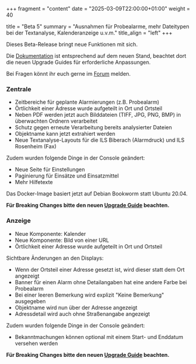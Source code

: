+++
fragment = "content"
date = "2025-03-09T22:00:00+01:00"
weight = 40

title = "Beta 5"
summary = "Ausnahmen für Probealarme, mehr Dateitypen bei der Textanalyse, Kalenderanzeige u.v.m."
title_align = "left"
+++

Dieses Beta-Release bringt neue Funktionen mit sich.

Die [Dokumentation](https://docs.alarmdisplay.org/) ist entsprechend auf dem neuen Stand, beachtet dort die neuen Upgrade Guides für erforderliche Anpassungen.

Bei Fragen könnt ihr euch gerne im [Forum](https://community.alarmdisplay.org/) melden.

### Zentrale

* Zeitbereiche für geplante Alarmierungen (z.B. Probealarm)
* Örtlichkeit einer Adresse wurde aufgeteilt in Ort und Ortsteil
* Neben PDF werden jetzt auch Bilddateien (TIFF, JPG, PNG, BMP) in überwachten Ordnern verarbeitet
* Schutz gegen erneute Verarbeitung bereits analysierter Dateien
* Objektname kann jetzt extrahiert werden
* Neue Textanalyse-Layouts für die ILS Biberach (Alarmdruck) und ILS Rosenheim (Fax)

Zudem wurden folgende Dinge in der Console geändert:

* Neue Seite für Einstellungen
* Paginierung für Einsätze und Einsatzmittel
* Mehr Hilfetexte

Das Docker-Image basiert jetzt auf Debian Bookworm statt Ubuntu 20.04.

**Für Breaking Changes bitte den neuen [Upgrade Guide](https://docs.alarmdisplay.org/de/Zentrale/Upgrade_Guide.html) beachten.**

### Anzeige

* Neue Komponente: Kalender
* Neue Komponente: Bild von einer URL
* Örtlichkeit einer Adresse wurde aufgeteilt in Ort und Ortsteil

Sichtbare Änderungen an den Displays:
* Wenn der Ortsteil einer Adresse gesetzt ist, wird dieser statt dem Ort angezeigt
* Banner für einen Alarm ohne Detailangaben hat eine andere Farbe bei Probealarm
* Bei einer leeren Bemerkung wird explizit "Keine Bemerkung" ausgegeben
* Objektname wird nun über der Adresse angezeigt
* Adressdetail wird auch ohne Straßenangabe angezeigt

Zudem wurden folgende Dinge in der Console geändert:

* Bekanntmachungen können optional mit einem Start- und Enddatum versehen werden

**Für Breaking Changes bitte den neuen [Upgrade Guide](https://docs.alarmdisplay.org/de/Anzeige/Upgrade_Guide.html) beachten.**
